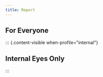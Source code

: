 ```yaml
---
title: Report
---
```




## For Everyone

::: {.content-visible when-profile="internal"}
## Internal Eyes Only  
:::


